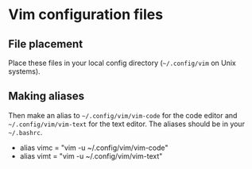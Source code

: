 # Vim configuration files

## File placement

Place these files in your local config directory (`~/.config/vim` on Unix systems).

## Making aliases

Then make an alias to `~/.config/vim/vim-code` for the code editor and `~/.config/vim/vim-text` for the text editor. The aliases should be in your `~/.bashrc`.

- alias vimc = "vim -u ~/.config/vim/vim-code"
- alias vimt = "vim -u ~/.config/vim/vim-text"
